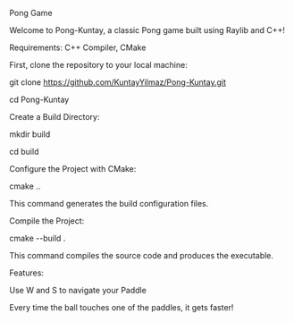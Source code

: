 Pong Game

Welcome to Pong-Kuntay, a classic Pong game built using Raylib and C++!

Requirements:
C++ Compiler,
CMake

First, clone the repository to your local machine:

git clone https://github.com/KuntayYilmaz/Pong-Kuntay.git

cd Pong-Kuntay


Create a Build Directory:

mkdir build

cd build


Configure the Project with CMake:

cmake ..

This command generates the build configuration files.


Compile the Project:

cmake --build .

This command compiles the source code and produces the executable.

Features:

Use W and S to navigate your Paddle

Every time the ball touches one of the paddles, it gets faster!
